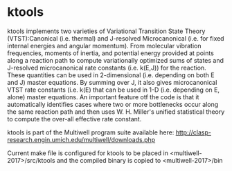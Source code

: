 # ktools

ktools implements two varieties of Variational Transition State Theory (VTST):Canonical (i.e. thermal) and J-resolved 
Microcanonical (i.e. for fixed internal energies and angular momentum). From molecular vibration frequencies, moments of 
inertia, and potential energy provided at points along a reaction path to compute variationally optimized sums of states and 
J-resolved microcanonical rate constants (i.e. k(E,J)) for the reaction. These quantities can be used in 2-dimensional (i.e. 
depending on both E and J) master equations. By summing over J, it also gives microcanonical VTST rate constants (i.e. k(E) 
that can be used in 1-D (i.e. depending on E, alone) master equations. An important feature otf the code is that it 
automatically identifies cases where two or more bottlenecks occur along the same reaction path and then uses W. H. Miller's 
unified statistical theory to compute the over-all effective rate constant.

ktools is part of the Multiwell program suite available here:
http://clasp-research.engin.umich.edu/multiwell/downloads.php

Current make file is configured for ktools to be placed in 
\<multiwell-2017>/src/ktools 
and the compiled binary is copied to 
\<multiwell-2017>/bin
